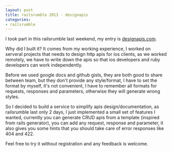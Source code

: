 ```yaml
---
layout: post
title: railsrumble 2013 - designapis
categories:
- railsrumble
---
```


I took part in this railsrumble last weekend, my entry is
[designapis.com][1].

Why did I built it? It comes from my working experience, I worked on
serveral projects that needs to design http apis for ios clients, as we
worked remotely, we have to write down the apis so that ios developers
and ruby developers can work independently.

Before we used google docs and github gists, they are both good to share
between team, but they don't provide any style/format, I have to set the
format by myself, it's not convenient, I have to remember all formats
for requests, responses and parameters, otherwise they will generate
wrong styles.

So I decided to build a service to simplify apis design/documentation,
as railsrumble last only 2 days, I just implemented a small set of
features I wanted, currently you can generate CRUD apis from a template
(inspired from rails generator), you can add any request, response and
parameter, it also gives you some hints that you should take care of
error responses like 404 and 422.

Feel free to try it without registration and any feedback is welcome.

[1]: http://designapis.com

